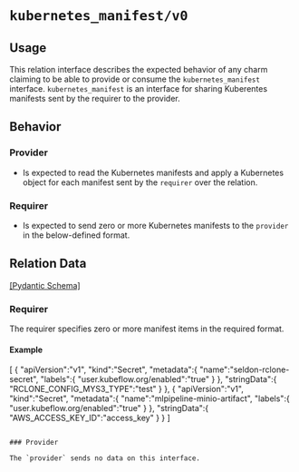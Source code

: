 # `kubernetes_manifest/v0`

## Usage

This relation interface describes the expected behavior of any charm claiming to be able to provide 
or consume the `kubernetes_manifest` interface.  `kubernetes_manifest` is an interface for sharing Kuberentes manifests sent by the requirer to the provider. 

## Behavior

### Provider

- Is expected to read the Kubernetes manifests and apply a Kubernetes object for each manifest sent by the `requirer` over the relation.  

### Requirer

- Is expected to send zero or more Kubernetes manifests to the `provider` in the below-defined format.

## Relation Data

[\[Pydantic Schema\]](./schema.py)

### Requirer

The requirer specifies zero or more manifest items in the required format.

#### Example
[
   {
      "apiVersion":"v1",
      "kind":"Secret",
      "metadata":{
         "name":"seldon-rclone-secret",
         "labels":{
            "user.kubeflow.org/enabled":"true"
         }
      },
      "stringData":{
         "RCLONE_CONFIG_MYS3_TYPE":"test"
      }
   },
   {
      "apiVersion":"v1",
      "kind":"Secret",
      "metadata":{
         "name":"mlpipeline-minio-artifact",
         "labels":{
            "user.kubeflow.org/enabled":"true"
         }
      },
      "stringData":{
         "AWS_ACCESS_KEY_ID":"access_key"
      }
   }
]
```

### Provider

The `provider` sends no data on this interface.